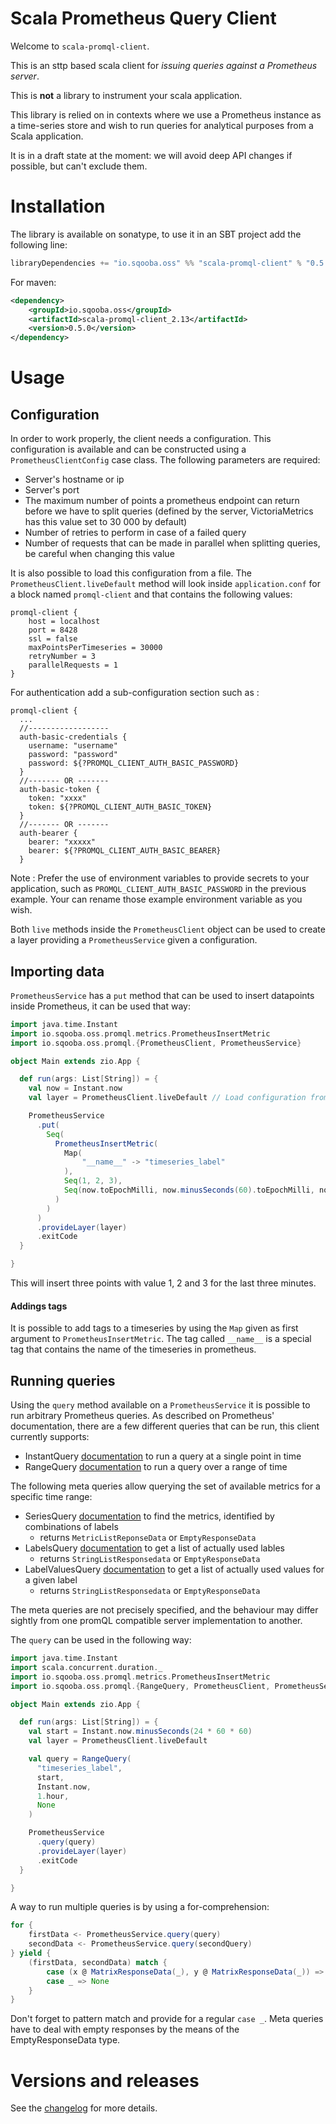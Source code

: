 # Scala Prometheus Query Client

Welcome to `scala-promql-client`.

This is an sttp based scala client for _issuing queries against a Prometheus server_.

This is **not** a library to instrument your scala application.

This library is relied on in contexts where we use a Prometheus instance as a time-series store
and wish to run queries for analytical purposes from a Scala application.

It is in a draft state at the moment: we will avoid deep API changes if possible, but can't exclude them.

# Installation

The library is available on sonatype, to use it in an SBT project add the following line:

```scala
libraryDependencies += "io.sqooba.oss" %% "scala-promql-client" % "0.5.0"
```

For maven:

```xml
<dependency>
    <groupId>io.sqooba.oss</groupId>
    <artifactId>scala-promql-client_2.13</artifactId>
    <version>0.5.0</version>
</dependency>
```

# Usage

## Configuration

In order to work properly, the client needs a configuration. This configuration is available and can be constructed using a `PrometheusClientConfig` case class.
The following parameters are required:

- Server's hostname or ip
- Server's port
- The maximum number of points a prometheus endpoint can return before we have to split queries (defined by the server, VictoriaMetrics has this value set to 30 000 by default)
- Number of retries to perform in case of a failed query
- Number of requests that can be made in parallel when splitting queries, be careful when changing this value

It is also possible to load this configuration from a file.
The `PrometheusClient.liveDefault` method will look inside `application.conf` for a block named `promql-client` and that contains the following values:

```
promql-client {
    host = localhost
    port = 8428
    ssl = false
    maxPointsPerTimeseries = 30000
    retryNumber = 3
    parallelRequests = 1
}
```
For authentication add a sub-configuration section such as :
```
promql-client {
  ...
  //------------------
  auth-basic-credentials {
    username: "username"
    password: "password"
    password: ${?PROMQL_CLIENT_AUTH_BASIC_PASSWORD}
  }
  //------- OR -------
  auth-basic-token {
    token: "xxxx"
    token: ${?PROMQL_CLIENT_AUTH_BASIC_TOKEN}
  }
  //------- OR -------
  auth-bearer {
    bearer: "xxxxx"
    bearer: ${?PROMQL_CLIENT_AUTH_BASIC_BEARER}
  }
```
Note : Prefer the use of environment variables to provide secrets to your application, such as `PROMQL_CLIENT_AUTH_BASIC_PASSWORD`
in the previous example. Your can rename those example environment variable as you wish. 


Both `live` methods inside the `PrometheusClient` object can be used to create a layer providing a `PrometheusService` given a configuration.

## Importing data

`PrometheusService` has a `put` method that can be used to insert datapoints inside Prometheus, it can be used that way:

```scala
import java.time.Instant
import io.sqooba.oss.promql.metrics.PrometheusInsertMetric
import io.sqooba.oss.promql.{PrometheusClient, PrometheusService}

object Main extends zio.App {

  def run(args: List[String]) = {
    val now = Instant.now
    val layer = PrometheusClient.liveDefault // Load configuration from file

    PrometheusService
      .put(
        Seq(
          PrometheusInsertMetric(
            Map(
                "__name__" -> "timeseries_label"
            ),
            Seq(1, 2, 3),
            Seq(now.toEpochMilli, now.minusSeconds(60).toEpochMilli, now.minusSeconds(120).toEpochMilli)
          )
        )
      )
      .provideLayer(layer)
      .exitCode
  }

}
```

This will insert three points with value 1, 2 and 3 for the last three minutes.

#### Addings tags

It is possible to add tags to a timeseries by using the `Map` given as first argument to `PrometheusInsertMetric`.
The tag called `__name__` is a special tag that contains the name of the timeseries in prometheus.

## Running queries

Using the `query` method available on a `PrometheusService` it is possible to run arbitrary Prometheus queries.
As described on Prometheus' documentation, there are a few different queries that can be run, this client currently supports:

- InstantQuery [documentation](https://prometheus.io/docs/prometheus/latest/querying/api/#instant-queries) to run a query at a single point in time
- RangeQuery [documentation](https://prometheus.io/docs/prometheus/latest/querying/api/#range-queries) to run a query over a range of time

The following meta queries allow querying the set of available metrics for a specific time range:
- SeriesQuery [documentation](https://prometheus.io/docs/prometheus/latest/querying/api/#finding-series-by-label-matchers) to find the metrics, identified by combinations of labels
  - returns `MetricListReponseData` or `EmptyResponseData`
- LabelsQuery [documentation](https://prometheus.io/docs/prometheus/latest/querying/api/#getting-label-names) to get a list of actually used lables
  - returns `StringListResponsedata` or `EmptyResponseData`
- LabelValuesQuery [documentation](https://prometheus.io/docs/prometheus/latest/querying/api/#querying-label-values) to get a list of actually used values for a given label
  - returns `StringListResponsedata` or `EmptyResponseData`

The meta queries are not precisely specified, and the behaviour may differ sightly from one promQL compatible server implementation to another.

The `query` can be used in the following way:

```scala
import java.time.Instant
import scala.concurrent.duration._
import io.sqooba.oss.promql.metrics.PrometheusInsertMetric
import io.sqooba.oss.promql.{RangeQuery, PrometheusClient, PrometheusService}

object Main extends zio.App {

  def run(args: List[String]) = {
    val start = Instant.now.minusSeconds(24 * 60 * 60)
    val layer = PrometheusClient.liveDefault

    val query = RangeQuery(
      "timeseries_label",
      start,
      Instant.now,
      1.hour,
      None
    )

    PrometheusService
      .query(query)
      .provideLayer(layer)
      .exitCode
  }

}
```

A way to run multiple queries is by using a for-comprehension:

```scala
for {
    firstData <- PrometheusService.query(query)
    secondData <- PrometheusService.query(secondQuery)
} yield {
    (firstData, secondData) match {
        case (x @ MatrixResponseData(_), y @ MatrixResponseData(_)) => Some(x.merge(y))
        case _ => None
    }
}
```

Don't forget to pattern match and provide for a regular `case _`. Meta queries have to deal with empty responses by the means of the EmptyResponseData type.


# Versions and releases

See the [changelog](CHANGELOG.md) for more details.
